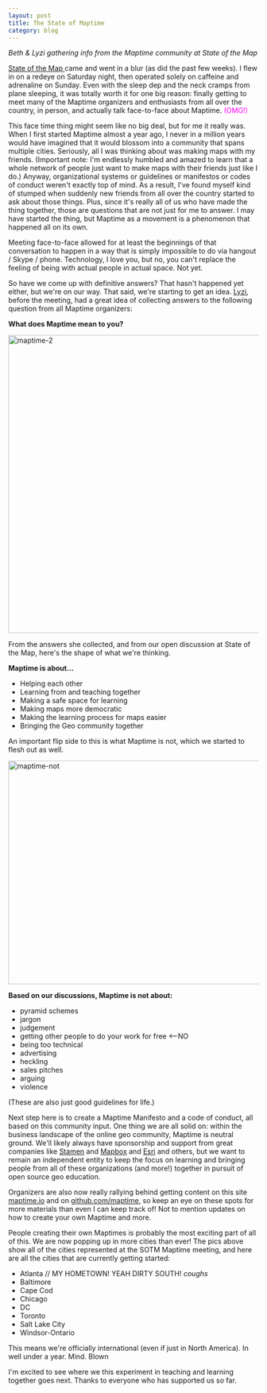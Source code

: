 ```yaml
---
layout: post
title: The State of Maptime
category: blog
---
```


<em>Beth &amp; Lyzi gathering info from the Maptime community at State of the Map</em>

<a href="http://stateofthemap.us/" target="_blank">State of the Map </a>came and went in a blur (as did the past few weeks). I flew in on a redeye on Saturday night, then operated solely on caffeine and adrenaline on Sunday. Even with the sleep dep and the neck cramps from plane sleeping, it was totally worth it for one big reason: finally getting to meet many of the Maptime organizers and enthusiasts from all over the country, in person, and actually talk face-to-face about Maptime.<span style="color: #ff00ff;"> (OMG!)</span>

This face time thing might seem like no big deal, but for me it really was. When I first started Maptime almost a year ago, I never in a million years would have imagined that it would blossom into a community that spans multiple cities. Seriously, all I was thinking about was making maps with my friends. (Important note: I'm endlessly humbled and amazed to learn that a whole network of people just want to make maps with their friends just like I do.) Anyway, organizational systems or guidelines or manifestos or codes of conduct weren't exactly top of mind. As a result, I've found myself kind of stumped when suddenly new friends from all over the country started to ask about those things. Plus, since it's really all of us who have made the thing together, those are questions that are not just for me to answer. I may have started the thing, but Maptime as a movement is a phenomenon that happened all on its own.

Meeting face-to-face allowed for at least the beginnings of that conversation to happen in a way that is simply impossible to do via hangout / Skype / phone. Technology, I love you, but no, you can't replace the feeling of being with actual people in actual space. Not yet.

So have we come up with definitive answers? That hasn't happened yet either, but we're on our way. That said, we're starting to get an idea. <a href="https://twitter.com/lyzidiamond" target="_blank">Lyzi</a>, before the meeting, had a great idea of collecting answers to the following question from all Maptime organizers:

<strong>What does Maptime mean to you?</strong>

<a href="http://www.maptime.io/wp-content/uploads/2014/04/maptime-2.jpg"><img class="alignnone size-full wp-image-134" src="http://www.maptime.io/wp-content/uploads/2014/04/maptime-2.jpg" alt="maptime-2" width="600" height="" /></a>

From the answers she collected, and from our open discussion at State of the Map, here's the shape of what we're thinking.

<strong>Maptime is about…</strong>

- Helping each other
- Learning from and teaching together
- Making a safe space for learning
- Making maps more democratic
- Making the learning process for maps easier
- Bringing the Geo community together

An important flip side to this is what Maptime is not, which we started to flesh out as well.

<a href="http://www.maptime.io/wp-content/uploads/2014/04/maptime-not.jpg"><img class="alignnone size-full wp-image-133" src="http://www.maptime.io/wp-content/uploads/2014/04/maptime-not.jpg" alt="maptime-not" width="600" height="450" /></a>

<strong>Based on our discussions, Maptime is not about:</strong>

- pyramid schemes
- jargon
- judgement
- getting other people to do your work for free &lt;--NO
- being too technical
- advertising
- heckling
- sales pitches
- arguing
- violence

(These are also just good guidelines for life.)

Next step here is to create a Maptime Manifesto and a code of conduct, all based on this community input. One thing we are all solid on: within the business landscape of the online geo community, Maptime is neutral ground. We'll likely always have sponsorship and support from great companies like <a href="http://stamen.com" target="_blank">Stamen</a> and <a href="https://www.mapbox.com" target="_blank">Mapbox</a> and <a href="http://www.esri.com/" target="_blank">Esri</a> and others, but we want to remain an independent entity to keep the focus on learning and bringing people from all of these organizations (and more!) together in pursuit of open source geo education.

Organizers are also now really rallying behind getting content on this site <a href="http://maptime.io">maptime.io</a> and on <a href="http://github.com/maptime">github.com/maptime</a>, so keep an eye on these spots for more materials than even I can keep track of! Not to mention updates on how to create your own Maptime and more.

People creating their own Maptimes is probably the most exciting part of all of this. We are now popping up in more cities than ever! The pics above show all of the cities represented at the SOTM Maptime meeting, and here are all the cities that are currently getting started:

- Atlanta // MY HOMETOWN! YEAH DIRTY SOUTH! *coughs*
- Baltimore
- Cape Cod
- Chicago
- DC
- Toronto
- Salt Lake City
- Windsor-Ontario

This means we're officially international (even if just in North America). In well under a year. Mind. Blown

I'm excited to see where we this experiment in teaching and learning together goes next. Thanks to everyone who has supported us so far.
